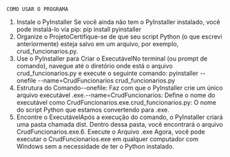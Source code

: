     COMO USAR O PROGRAMA 

1. Instale o PyInstaller Se você ainda não tem o PyInstaller instalado, você pode instalá-lo via pip:  pip install pyinstaller
2.   Organize o ProjetoCertifique-se de que seu script Python (o que escrevi anteriormente) esteja salvo em um arquivo, por exemplo, crud_funcionarios.py.
3.   Use o PyInstaller para Criar o ExecutávelNo terminal (ou prompt de comando), navegue até o diretório onde está o arquivo crud_funcionarios.py e execute o seguinte comando: pyinstaller --onefile --name=CrudFuncionarios crud_funcionarios.py
4.   Estrutura do Comando--onefile: Faz com que o PyInstaller crie um único arquivo executável .exe.--name=CrudFuncionarios: Define o nome do executável como CrudFuncionarios.exe.crud_funcionarios.py: O nome do script Python que estamos convertendo para .exe.
5.   Encontre o ExecutávelApós a execução do comando, o PyInstaller criará uma pasta chamada dist. Dentro dessa pasta, você encontrará o arquivo CrudFuncionarios.exe.6. Execute o Arquivo .exe Agora, você pode executar o CrudFuncionarios.exe em qualquer computador com Windows sem a necessidade de ter o Python instalado.
